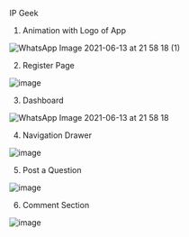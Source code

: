 IP Geek 


1. Animation with Logo of App

![WhatsApp Image 2021-06-13 at 21 58 18 (1)](https://user-images.githubusercontent.com/56365036/121815190-bd690500-cc92-11eb-9ba5-10f440e95039.jpeg)




2. Register Page

![image](https://user-images.githubusercontent.com/56365036/121815092-1f753a80-cc92-11eb-8ccb-a44e8c3be103.png)






3. Dashboard

![WhatsApp Image 2021-06-13 at 21 58 18](https://user-images.githubusercontent.com/56365036/121815197-cbb72100-cc92-11eb-8c2b-475fb4f3ec11.jpeg)






4. Navigation Drawer

![image](https://user-images.githubusercontent.com/56365036/121815214-e5f0ff00-cc92-11eb-86a1-4a73cb88d878.png)





5. Post a Question

![image](https://user-images.githubusercontent.com/56365036/121815232-f7d2a200-cc92-11eb-916f-f53f5ed2f588.png)





6. Comment Section

![image](https://user-images.githubusercontent.com/56365036/121815239-028d3700-cc93-11eb-9209-f1fb23619a36.png)


